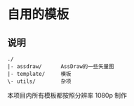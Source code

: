 # 自用的模板

## 说明

```text
./
|- assdraw/      AssDraw的一些矢量图
|- template/     模板
\- utils/        杂项
```

本项目内所有模板都按照分辨率 1080p 制作
